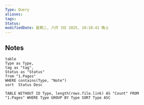 ```yaml
---
Type: Query
aliases: 
tags: 
Status:
modifiedDate: 星期二, 六月 3日 2025, 10:18:41 晚上
---
```


## Notes

```dataview
table
Type as Type,
tag as "tag",
Status as "Status"
from "1.Pages"
WHERE contains(Type, "Note")
sort  Status Desc
```

```dataview
TABLE WITHOUT ID Type, length(rows.file.link) AS "Count" FROM "1.Pages" WHERE Type GROUP BY Type SORT Type ASC
```
